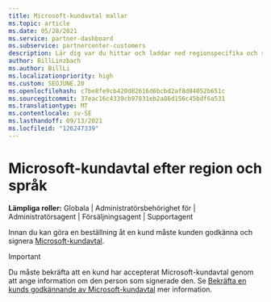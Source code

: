 ```yaml
---
title: Microsoft-kundavtal mallar
ms.topic: article
ms.date: 05/28/2021
ms.service: partner-dashboard
ms.subservice: partnercenter-customers
description: Lär dig var du hittar och laddar ned regionspecifika och språkspecifika versioner av Microsoft-kundavtal att granska med dina kunder.
author: BillLinzbach
ms.author: BillLi
ms.localizationpriority: high
ms.custom: SEOJUNE.20
ms.openlocfilehash: c7be8fe9cb420d82616d6bcbd2af8d84052b651c
ms.sourcegitcommit: 37eac16c4339cb97831eb2a86d156c45bdf6a531
ms.translationtype: MT
ms.contentlocale: sv-SE
ms.lasthandoff: 09/13/2021
ms.locfileid: "126247339"
---
```

# <a name="microsoft-customer-agreements-by-region-and-language"></a>Microsoft-kundavtal efter region och språk

**Lämpliga roller:** Globala | Administratörsbehörighet för | Administratörsagent | Försäljningsagent | Supportagent

Innan du kan göra en beställning åt en kund måste kunden godkänna och signera [Microsoft-kundavtal](https://www.microsoft.com/licensing/docs/customeragreement).

>[!IMPORTANT]
> Du måste bekräfta att en kund har accepterat Microsoft-kundavtal genom att ange information om den person som signerade den. Se [Bekräfta en kunds godkännande av Microsoft-kundavtal](./confirm-customer-agreement.md) mer information.
